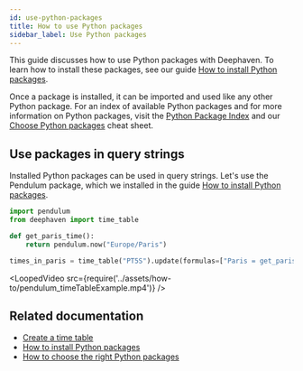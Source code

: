 ```yaml
---
id: use-python-packages
title: How to use Python packages
sidebar_label: Use Python packages
---
```


This guide discusses how to use Python packages with Deephaven. To learn how to install these packages, see our guide [How to install Python packages](./install-python-packages.md).

Once a package is installed, it can be imported and used like any other Python package. For an index of available Python packages and for more information on Python packages, visit the [Python Package Index](https://pypi.org/) and our [Choose Python packages](../reference/cheat-sheets/choose-python-packages.md) cheat sheet.

## Use packages in query strings

Installed Python packages can be used in query strings. Let's use the Pendulum package, which we installed in the guide [How to install Python packages](./install-python-packages.md).

```python syntax
import pendulum
from deephaven import time_table

def get_paris_time():
    return pendulum.now("Europe/Paris")

times_in_paris = time_table("PT5S").update(formulas=["Paris = get_paris_time()"])
```

<LoopedVideo src={require('../assets/how-to/pendulum_timeTableExample.mp4')} />

## Related documentation

- [Create a time table](./time-table.md)
- [How to install Python packages](./install-python-packages.md)
- [How to choose the right Python packages](../reference/cheat-sheets/choose-python-packages.md)
